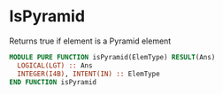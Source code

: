 # IsPyramid

Returns true if element is a Pyramid element

```fortran
MODULE PURE FUNCTION isPyramid(ElemType) RESULT(Ans)
  LOGICAL(LGT) :: Ans
  INTEGER(I4B), INTENT(IN) :: ElemType
END FUNCTION isPyramid
```
